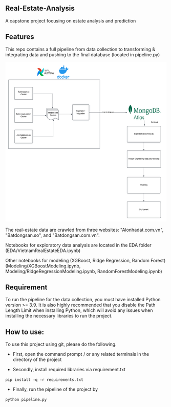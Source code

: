 ## Real-Estate-Analysis

A capstone project focusing on estate analysis and prediction 

## Features

This repo contains a full pipeline from data collection to transforming \& integrating data and pushing to the final database (located in pipeline.py)

<p align="center">
  <img src="Assets/pipeline.png" alt = "pipeline" title = "The outline of our group's data collecting process" width="625" height="500">
</p>

The real-estate data are crawled from three websites: "Alonhadat.com.vn", "Batdongsan.so", and "Batdongsan.com.vn".

Notebooks for exploratory data analysis are located in the EDA folder (EDA/VietnamRealEstateEDA.ipynb)

Other notebooks for modeling (XGBoost, Ridge Regression, Random Forest) (Modeling/XGBoostModeling.ipynb, Modeling/RidgeRegressionModeling.ipynb, RandomForestModeling.ipynb)

## Requirement

To run the pipeline for the data collection, you must have installed Python version >= 3.9. It is also highly recommended that you disable the Path Length Limit when installing Python, which will avoid any issues when installing the necessary libraries to run the project.

## How to use: 
To use this project using git, please do the following.
* First, open the command prompt / or any related terminals in the directory of the project

* Secondly, install required libraries via requirement.txt

```pip install -q -r requirements.txt```
* Finally, run the pipeline of the project by

```python pipeline.py```
